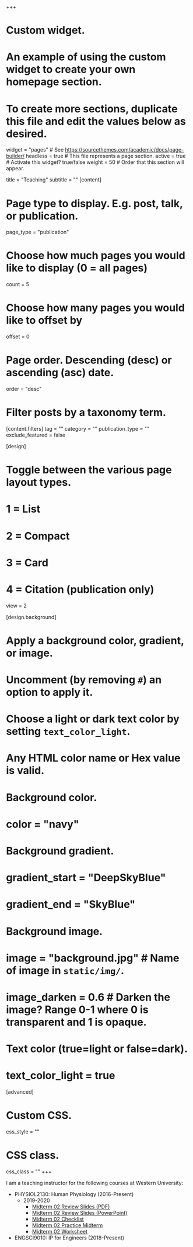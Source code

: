 +++
# Custom widget.
# An example of using the custom widget to create your own homepage section.
# To create more sections, duplicate this file and edit the values below as desired.

widget = "pages"  # See https://sourcethemes.com/academic/docs/page-builder/
headless = true  # This file represents a page section.
active = true  # Activate this widget? true/false
weight = 50  # Order that this section will appear.

title = "Teaching"
subtitle = ""
[content]
  # Page type to display. E.g. post, talk, or publication.
  page_type = "publication"
  
  # Choose how much pages you would like to display (0 = all pages)
  count = 5
  
  # Choose how many pages you would like to offset by
  offset = 0

  # Page order. Descending (desc) or ascending (asc) date.
  order = "desc"

  # Filter posts by a taxonomy term.
  [content.filters]
    tag = ""
    category = ""
    publication_type = ""
    exclude_featured = false
  
[design]
  # Toggle between the various page layout types.
  #   1 = List
  #   2 = Compact
  #   3 = Card
  #   4 = Citation (publication only)
  view = 2
  
[design.background]
  # Apply a background color, gradient, or image.
  #   Uncomment (by removing `#`) an option to apply it.
  #   Choose a light or dark text color by setting `text_color_light`.
  #   Any HTML color name or Hex value is valid.
    
  # Background color.
  # color = "navy"
  
  # Background gradient.
  # gradient_start = "DeepSkyBlue"
  # gradient_end = "SkyBlue"
  
  # Background image.
  # image = "background.jpg"  # Name of image in `static/img/`.
  # image_darken = 0.6  # Darken the image? Range 0-1 where 0 is transparent and 1 is opaque.

  # Text color (true=light or false=dark).
  # text_color_light = true  
  
[advanced]
 # Custom CSS. 
 css_style = ""
 
 # CSS class.
 css_class = ""
+++

I am a teaching instructor for the following courses at Western University:

- PHYSIOL2130: Human Physiology (2016-Present)
    + 2019-2020
        * <a href="files/class_material/phys2130_2019_2020/midterm_02/midterm_02_review_dec_16_2019_without_answers.pdf" target="_blank\">Midterm 02 Review Slides (PDF)</a>
        * <a href="files/class_material/phys2130_2019_2020/midterm_02/midterm_02_review_dec_16_2019_without_answers.pptx" target="_blank\">Midterm 02 Review Slides (PowerPoint)</a>
        * <a href="files/class_material/phys2130_2019_2020/midterm_02/checklist_midterm_02_Physiology_2130.pdf" target="_blank\">Midterm 02 Checklist</a>
        * <a href="files/class_material/phys2130_2019_2020/midterm_02/practice_midterm_02_Physiology_2130.pdf" target="_blank\">Midterm 02 Practice Midterm</a>
        * <a href="files/class_material/phys2130_2019_2020/midterm_02/worksheet_midterm_02_Physiology_2130.pdf" target="_blank\">Midterm 02 Worksheet</a>
- ENGSCI9010: IP for Engineers (2018-Present)

